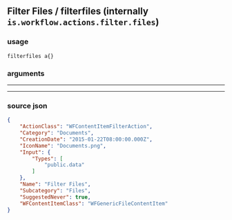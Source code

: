 
## Filter Files / filterfiles (internally `is.workflow.actions.filter.files`)



### usage
```
filterfiles a{}
```

### arguments

---



---

### source json

```json
{
	"ActionClass": "WFContentItemFilterAction",
	"Category": "Documents",
	"CreationDate": "2015-01-22T08:00:00.000Z",
	"IconName": "Documents.png",
	"Input": {
		"Types": [
			"public.data"
		]
	},
	"Name": "Filter Files",
	"Subcategory": "Files",
	"SuggestedNever": true,
	"WFContentItemClass": "WFGenericFileContentItem"
}
```
